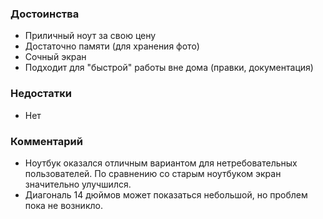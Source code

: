 ### **Достоинства**

*   Приличный ноут за свою цену
*   Достаточно памяти (для хранения фото)
*   Сочный экран
*   Подходит для "быстрой" работы вне дома (правки, документация)

### **Недостатки**

*   Нет

### **Комментарий**

*   Ноутбук оказался отличным вариантом для нетребовательных пользователей.  По сравнению со старым ноутбуком экран значительно улучшился.
*   Диагональ 14 дюймов может показаться небольшой, но проблем пока не возникло.